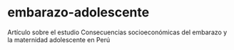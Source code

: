# embarazo-adolescente
Artículo sobre el estudio Consecuencias socioeconómicas del embarazo y la maternidad adolescente en Perú
